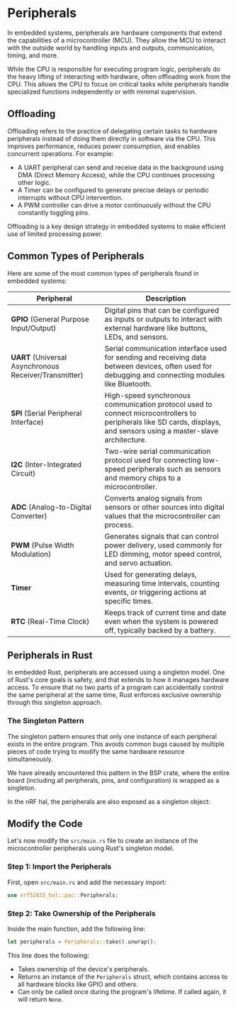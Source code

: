 # Peripherals

In embedded systems, peripherals are hardware components that extend the capabilities of a microcontroller (MCU). They allow the MCU to interact with the outside world by handling inputs and outputs, communication, timing, and more.

While the CPU is responsible for executing program logic, peripherals do the heavy lifting of interacting with hardware, often offloading work from the CPU. This allows the CPU to focus on critical tasks while peripherals handle specialized functions independently or with minimal supervision.

## Offloading

Offloading refers to the practice of delegating certain tasks to hardware peripherals instead of doing them directly in software via the CPU. This improves performance, reduces power consumption, and enables concurrent operations. For example:

- A UART peripheral can send and receive data in the background using DMA (Direct Memory Access), while the CPU continues processing other logic.
- A Timer can be configured to generate precise delays or periodic interrupts without CPU intervention.
- A PWM controller can drive a motor continuously without the CPU constantly toggling pins.

Offloading is a key design strategy in embedded systems to make efficient use of limited processing power.

## Common Types of Peripherals

Here are some of the most common types of peripherals found in embedded systems:

| Peripheral | Description |
|----------|-------------|
| **GPIO** (General Purpose Input/Output) | Digital pins that can be configured as inputs or outputs to interact with external hardware like buttons, LEDs, and sensors. |
| **UART** (Universal Asynchronous Receiver/Transmitter) | Serial communication interface used for sending and receiving data between devices, often used for debugging and connecting modules like Bluetooth. |
| **SPI** (Serial Peripheral Interface) | High-speed synchronous communication protocol used to connect microcontrollers to peripherals like SD cards, displays, and sensors using a master-slave architecture. |
| **I2C** (Inter-Integrated Circuit) | Two-wire serial communication protocol used for connecting low-speed peripherals such as sensors and memory chips to a microcontroller. |
| **ADC** (Analog-to-Digital Converter) | Converts analog signals from sensors or other sources into digital values that the microcontroller can process. |
| **PWM** (Pulse Width Modulation) | Generates signals that can control power delivery, used commonly for LED dimming, motor speed control, and servo actuation. |
| **Timer** | Used for generating delays, measuring time intervals, counting events, or triggering actions at specific times. |
| **RTC** (Real-Time Clock) | Keeps track of current time and date even when the system is powered off, typically backed by a battery. |


## Peripherals in Rust

In embedded Rust, peripherals are accessed using a singleton model. One of Rust's core goals is safety, and that extends to how it manages hardware access. To ensure that no two parts of a program can accidentally control the same peripheral at the same time, Rust enforces exclusive ownership through this singleton approach.

### The Singleton Pattern
The singleton pattern ensures that only one instance of each peripheral exists in the entire program. This avoids common bugs caused by multiple pieces of code trying to modify the same hardware resource simultaneously.

We have already encountered this pattern in the BSP crate, where the entire board (including all peripherals, pins, and configuration) is wrapped as a singleton.

In the nRF hal, the peripherals are also exposed as a singleton object:


## Modify the Code

Let's now modify the `src/main.rs` file to create an instance of the microcontroller peripherals using Rust's singleton model.

### Step 1: Import the Peripherals

First, open `src/main.rs` and add the necessary import:

```rust
use nrf52833_hal::pac::Peripherals;
```

### Step 2: Take Ownership of the Peripherals
Inside the main function, add the following line:

```rust
let peripherals = Peripherals::take().unwrap();
```

This line does the following:

- Takes ownership of the device's peripherals.
- Returns an instance of the `Peripherals` struct, which contains access to all hardware blocks like GPIO and others.
- Can only be called once during the program's lifetime. If called again, it will return `None`.

